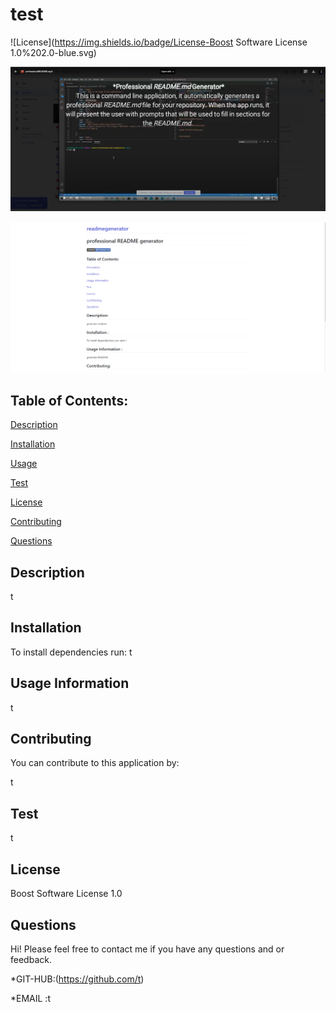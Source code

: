 # test


  ![License](https://img.shields.io/badge/License-Boost Software License 1.0%202.0-blue.svg)

  [![Alt text for your video](https://github.com/nbmc1991/readmegenerator/blob/main/visual/Screenshot%202020-11-14%20115702.png)](https://youtu.be/uleqBb1IDMg)

  ![](https://github.com/nbmc1991/readmegenerator/blob/main/visual/2020-11-13.png)


## Table of Contents:


[Description](#description)


[Installation](#installation)

[Usage](#usage)


[Test](#test)


[License](#license)


[Contributing](#contributing)


[Questions](#questions)



## Description

t

## Installation

To install dependencies run:
t

## Usage Information 

t

## Contributing

You can contribute to this application by:

t

## Test 


t

## License 

 Boost Software License 1.0


## Questions 
Hi! 
Please feel free to contact me if you have any questions and     or feedback.


*GIT-HUB:(https://github.com/t)

*EMAIL :t
  

